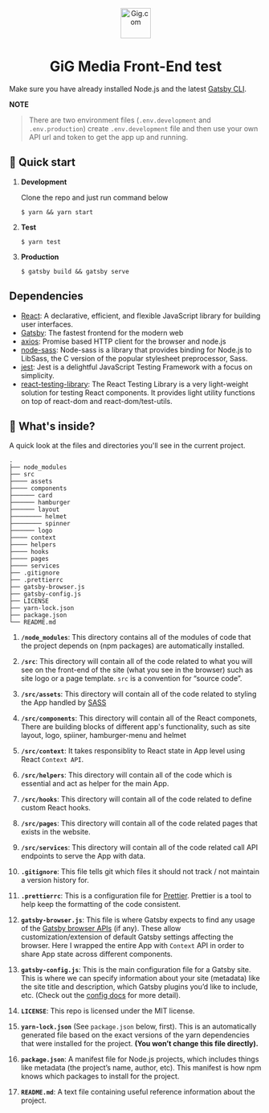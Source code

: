 <p align="center">
  <a href="https://www.gig.com/">
    <img alt="Gig.com" src="https://www.gig.com/wp-content/themes/gig.com-child/assets/images/logo.svg" width="60" />
  </a>
</p>
<h1 align="center">
  GiG Media Front-End test
</h1>

Make sure you have already installed Node.js and the latest
[Gatsby CLI](https://www.gatsbyjs.com/get-started/).

**NOTE** <br/>

> There are two environment files (`.env.development` and `.env.production`)
> create `.env.development` file and then use your own API url and token to get the app up and running.

## 🚀 Quick start

1.  **Development**

    Clone the repo and just run command below

    ```shell
    $ yarn && yarn start
    ```

2.  **Test**

    ```shell
    $ yarn test
    ```

3.  **Production**

    ```shell
    $ gatsby build && gatsby serve
    ```

## Dependencies

- [React](https://github.com/facebook/react): A declarative, efficient, and
  flexible JavaScript library for building user interfaces.
- [Gatsby](https://www.gatsbyjs.com/): The fastest frontend for the modern web
- [axios](https://github.com/axios/axios): Promise based HTTP client for the
  browser and node.js
- [node-sass](https://www.npmjs.com/package/node-sass): Node-sass is a library
  that provides binding for Node.js to LibSass, the C version of the popular
  stylesheet preprocessor, Sass.
- [jest](https://jestjs.io/): Jest is a delightful JavaScript Testing Framework
  with a focus on simplicity.
- [react-testing-library](https://testing-library.com/docs/react-testing-library/intro/):
  The React Testing Library is a very light-weight solution for testing React
  components. It provides light utility functions on top of react-dom and
  react-dom/test-utils.

## 🧐 What's inside?

A quick look at the files and directories you'll see in the current project.

    .
    ├── node_modules
    ├── src
    ├──── assets
    ├──── components
    ├────── card
    ├────── hamburger
    ├────── layout
    ├──────── helmet
    ├──────── spinner
    ├────── logo
    ├──── context
    ├──── helpers
    ├──── hooks
    ├──── pages
    ├──── services
    ├── .gitignore
    ├── .prettierrc
    ├── gatsby-browser.js
    ├── gatsby-config.js
    ├── LICENSE
    ├── yarn-lock.json
    ├── package.json
    └── README.md

1.  **`/node_modules`**: This directory contains all of the modules of code that
    the project depends on (npm packages) are automatically installed.

2.  **`/src`**: This directory will contain all of the code related to what you
    will see on the front-end of the site (what you see in the browser) such as
    site logo or a page template. `src` is a convention for “source code”.

3.  **`/src/assets`**: This directory will contain all of the code related to
    styling the App handled by [SASS](https://sass-lang.com/)

4.  **`/src/components`**: This directory will contain all of the React
    componets, There are building blocks of different app's functionality, such
    as site layout, logo, spiiner, hamburger-menu and helmet

5.  **`/src/context`**: It takes responsiblity to React state in App level using
    React `Context API`.

6.  **`/src/helpers`**: This directory will contain all of the code which is
    essential and act as helper for the main App.

7.  **`/src/hooks`**: This directory will contain all of the code related to
    define custom React hooks.

8.  **`/src/pages`**: This directory will contain all of the code related pages
    that exists in the website.

9.  **`/src/services`**: This directory will contain all of the code related
    call API endpoints to serve the App with data.

10. **`.gitignore`**: This file tells git which files it should not track / not
    maintain a version history for.

11. **`.prettierrc`**: This is a configuration file for
    [Prettier](https://prettier.io/). Prettier is a tool to help keep the
    formatting of the code consistent.

12. **`gatsby-browser.js`**: This file is where Gatsby expects to find any usage
    of the [Gatsby browser APIs](https://www.gatsbyjs.com/docs/browser-apis/)
    (if any). These allow customization/extension of default Gatsby settings
    affecting the browser. Here I wrapped the entire App with `Context` API in
    order to share App state across different components.

13. **`gatsby-config.js`**: This is the main configuration file for a Gatsby
    site. This is where we can specify information about your site (metadata)
    like the site title and description, which Gatsby plugins you’d like to
    include, etc. (Check out the
    [config docs](https://www.gatsbyjs.com/docs/gatsby-config/) for more
    detail).

14. **`LICENSE`**: This repo is licensed under the MIT license.

15. **`yarn-lock.json`** (See `package.json` below, first). This is an
    automatically generated file based on the exact versions of the yarn
    dependencies that were installed for the project. **(You won’t change this
    file directly).**

16. **`package.json`**: A manifest file for Node.js projects, which includes
    things like metadata (the project’s name, author, etc). This manifest is how
    npm knows which packages to install for the project.

17. **`README.md`**: A text file containing useful reference information about
    the project.
